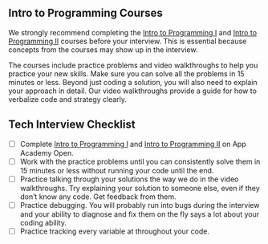 ## Intro to Programming Courses

We strongly recommend completing the [Intro to Programming I][aao-ruby-1] and [Intro to Programming II][aao-ruby-2] courses before your interview. This is essential because concepts from the courses may show up in the interview.

The courses include practice problems and video walkthroughs to help you practice your new skills. Make sure you can solve all the problems in 15 minutes or less. Beyond just coding a solution, you will also need to explain your approach in detail. Our video walkthroughs provide a guide for how to verbalize code and strategy clearly.

[aao-ruby-1]: https://open.appacademy.io/learn/courses/intro-to-ruby-programming-i/
[aao-ruby-2]: https://open.appacademy.io/learn/courses/intro-to-ruby-programming-ii/


## Tech Interview Checklist
* [ ] Complete [Intro to Programming I][aao-ruby-1] and [Intro to Programming II][aao-ruby-2] on App Academy Open.
* [ ] Work with the practice problems until you can consistently solve them in 15 minutes or less without running your code until the end.
* [ ] Practice talking through your solutions the way we do in the video walkthroughs. Try explaining your solution to someone else, even if they don’t know any code. Get feedback from them.
* [ ] Practice debugging. You will probably run into bugs during the interview and your ability to diagnose and fix them on the fly says a lot about your coding ability.
* [ ] Practice tracking every variable at throughout your code.

